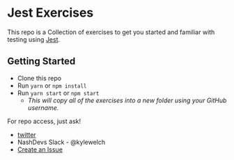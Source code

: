 # Jest Exercises

This repo is a Collection of exercises to get you started and familiar with testing using [Jest](facebook/jest).

## Getting Started
- Clone this repo
- Run `yarn` or `npm install`
- Run `yarn start` or `npm start`
  - _This will copy all of the exercises into a new folder using your GitHub username._
  

 For repo access, just ask!
 - [twitter](https://twitter.com/kylewelch)
 - NashDevs Slack - @kylewelch
 - [Create an Issue](../../issues/new)